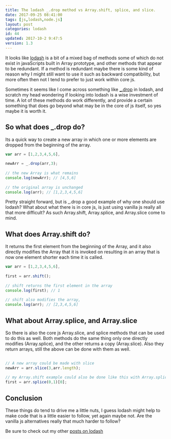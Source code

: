 ```yaml
---
title: The lodash _.drop method vs Array.shift, splice, and slice.
date: 2017-09-25 08:41:00
tags: [js,lodash,node.js]
layout: post
categories: lodash
id: 44
updated: 2017-10-2 9:47:5
version: 1.3
---
```


It looks like [lodash](https://lodash.com/) is a bit of a mixed bag of methods some of which do not exist in javaScripts built in Array prototype, and other methods that appear to be redundant. If a method is redundant maybe there is some kind of reason why I might still want to use it such as backward compatibility, but more often then not I tend to prefer to just work within core js.

<!-- more -->

Sometimes it seems like I come across something like [_.drop](https://lodash.com/docs/4.17.4#drop) in lodash, and scratch my head wondering if looking into lodash is a wise investment of time. A lot of these methods do work differently, and provide a certain something that does go beyond what may be in the core of js itself, so yes maybe it is worth it.

## So what does _.drop do?

Its a quick way to create a new array in which one or more elements are dropped from the beginning of the array. 

```js
var arr = [1,2,3,4,5,6],
 
newArr = _.drop(arr,3);
 
// the new Array is what remains
console.log(newArr); // [4,5,6]
 
// the original array is unchanged
console.log(arr); // [1,2,3,4,5,6]
```

Pretty straight forward, but is _.drop a good example of why one should use lodash? What about what there is in core js, is just using vanilla js really all that more difficult? As such Array.shift, Array.splice, and Array.slice come to mind.

## What does Array.shift do?

It returns the first element from the beginning of the Array, and it also directly modifies the Array that it is invoked on resulting in an array that is now one element shorter each time it is called.

```js
var arr = [1,2,3,4,5,6],
 
first = arr.shift();
 
// shift returns the first element in the array
console.log(first); // 1
 
// shift also modifies the array, 
console.log(arr); // [2,3,4,5,6]
```

## What about Array.splice, and Array.slice

So there is also the core js Array.slice, and splice methods that can be used to do this as well. Both methods do the same thing only one directly modifies (Array.splice), and the other returns a copy (Array.slice). Also they return arrays, still the above can be done with them as well.

```js
 
// A new array could be made with slice
newArr = arr.slice(3,arr.length);
 
// my Array.shift example could also be done like this with Array.splice
first = arr.splice(0,1)[0];
```

## Conclusion

These things do tend to drive me a little nuts, I guess lodash might help to make code that is a little easier to follow, yet again maybe not. Are the vanilla js alternatives really that much harder to follow? 

Be sure to check out my other [posts on lodash](/categories/lodash/)